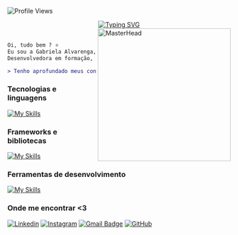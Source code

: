 ![Profile Views](https://komarev.com/ghpvc/?username=gabialvarenga&color=8A2BE2)

<div align="center">  
  <a href="https://git.io/typing-svg">  
    <img src="https://readme-typing-svg.herokuapp.com?font=Press+Start+2P&pause=1000&color=8A2BE2&center=true&vCenter=true&width=435&lines=I'm+Gabi+Alvarenga" alt="Typing SVG">  
  </a>  
</div> 

<div>
<img align="right" src="https://i.pinimg.com/originals/14/17/7f/14177fa3edbc68334fd1d578f473732f.gif" width="300" alt="MasterHead"></br>

``` diff
Oi, tudo bem ? ⭐ 
Eu sou a Gabriela Alvarenga, estudante de Engenharia de Software.
Desenvolvedora em formação, movida pela curiosidade e pela vontade de criar :)

> Tenho aprofundado meus conhecimentos em Java, Next, React e SpringBoot!
```
</div>

### Tecnologias e linguagens 

[![My Skills](https://skillicons.dev/icons?i=html,css,js,java,docker)](https://skillicons.dev)

### Frameworks e bibliotecas
[![My Skills](https://skillicons.dev/icons?i=react,astro,next,nodejs,vite,spring,mysql,vercel,tailwind)](https://skillicons.dev)

### Ferramentas de desenvolvimento
[![My Skills](https://skillicons.dev/icons?i=git,github,figma,vscode,postman,azure,jira,trello)](https://skillicons.dev)
  
### Onde me encontrar <3
[![Linkedin](https://img.shields.io/badge/-LinkedIn-blue?style=flat-square&logo=Linkedin&logoColor=white)](https://www.linkedin.com/in/gabriela-alvarenga-a70177318/)
[![Instagram](https://img.shields.io/badge/-Instagram-c13584?style=flat&labelColor=c13584&logo=instagram&logoColor=white)](https://www.instagram.com/gabialvarengac/)
[![Gmail Badge](https://img.shields.io/badge/-Email-D14836?style=flat-square&logo=Gmail&logoColor=white)](mailto:gabialvarenga4@gmail.com)
[![GitHub](https://img.shields.io/github/followers/gabialvarenga?label=follow&style=social)](https://github.com/gabialvarenga/)
